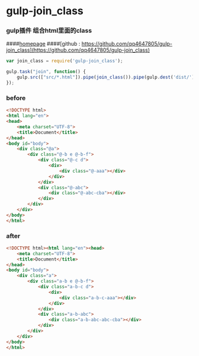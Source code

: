 # gulp-join_class

### gulp插件 组合html里面的class

####[homepage](https://qq4647805.github.io/gulp-join_class)
####[github : https://github.com/qq4647805/gulp-join_class](https://github.com/qq4647805/gulp-join_class)


```javascript
var join_class = require('gulp-join_class');

gulp.task("join", function() {
	gulp.src(["src/*.html"]).pipe(join_class()).pipe(gulp.dest('dist/'));
});
```

### before
```html
<!DOCTYPE html>
<html lang="en">
<head>
    <meta charset="UTF-8">
    <title>Document</title>
</head>
<body id="body">
    <div class="@a">
        <div class="@-b e @-b-f">
            <div class="@-c d">
                <div>
                    <div class="@-aaa"></div>
                </div>
            </div>
            <div class="@-abc">
                <div class="@-abc-cba"></div>
            </div>
        </div>
    </div>
</body>
</html>
```
### after
```html
<!DOCTYPE html><html lang="en"><head>
    <meta charset="UTF-8">
    <title>Document</title>
</head>
<body id="body">
    <div class="a">
        <div class="a-b e @-b-f">
            <div class="a-b-c d">
                <div>
                    <div class="a-b-c-aaa"></div>
                </div>
            </div>
            <div class="a-b-abc">
                <div class="a-b-abc-abc-cba"></div>
            </div>
        </div>
    </div>
</body>
</html>
```
